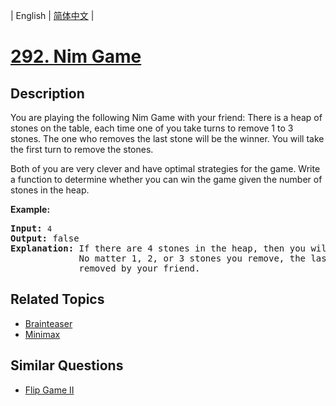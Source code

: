 
| English | [简体中文](README.md) |

# [292. Nim Game](https://leetcode-cn.com/problems/nim-game/)

## Description

<p>You are playing the following Nim Game with your friend: There is a heap of stones on the table, each time one of you take turns to remove 1 to 3 stones. The one who removes the last stone will be the winner. You will take the first turn to remove the stones.</p>

<p>Both of you are very clever and have optimal strategies for the game. Write a function to determine whether you can win the game given the number of stones in the heap.</p>

<p><strong>Example:</strong></p>

<pre>
<strong>Input:</strong> <code>4</code>
<strong>Output:</strong> false 
<strong>Explanation: </strong>If there are 4 stones in the heap, then you will never win the game;
&nbsp;            No matter 1, 2, or 3 stones you remove, the last stone will always be 
&nbsp;            removed by your friend.</pre>

## Related Topics

- [Brainteaser](https://leetcode-cn.com/tag/brainteaser)
- [Minimax](https://leetcode-cn.com/tag/minimax)

## Similar Questions

- [Flip Game II](../flip-game-ii/README_EN.md)
